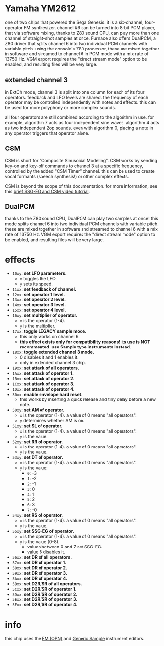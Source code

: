 # Yamaha YM2612

one of two chips that powered the Sega Genesis. it is a six-channel, four-operator FM synthesizer. channel #6 can be turned into 8-bit PCM player, that via software mixing, thanks to Z80 sound CPU, can play more than one channel of straight-shot samples at once. 
Furnace also offers DualPCM, a Z80 driver that splits channel 6 into two individual PCM channels with variable pitch. using the console's Z80 processor, these are mixed together in software and streamed to channel 6 in PCM mode with a mix rate of 13750 Hz. VGM export requires the "direct stream mode" option to be enabled, and resulting files will be very large.

## extended channel 3

in ExtCh mode, channel 3 is split into one column for each of its four operators. feedback and LFO levels are shared. the frequency of each operator may be controlled independently with notes and effects. this can be used for more polyphony or more complex sounds.

all four operators are still combined according to the algorithm in use. for example, algorithm 7 acts as four independent sine waves. algorithm 4 acts as two independent 2op sounds. even with algorithm 0, placing a note in any operator triggers that operator alone.

## CSM

CSM is short for "Composite Sinusoidal Modeling". CSM works by sending key-on and key-off commands to channel 3 at a specific frequency, controlled by the added "CSM Timer" channel. this can be used to create vocal formants (speech synthesis!) or other complex effects.

CSM is beyond the scope of this documentation. for more information, see this [brief SSG-EG and CSM video tutorial](https://www.youtube.com/watch?v=IKOR0TUlnWU).

## DualPCM

thanks to the Z80 sound CPU, DualPCM can play two samples at once! this mode splits channel 6 into two individual PCM channels with variable pitch. these are mixed together in software and streamed to channel 6 with a mix rate of 13750 Hz. VGM export requires the "direct stream mode" option to be enabled, and resulting files will be very large.
# effects

- `10xy`: **set LFO parameters.**
  - `x` toggles the LFO.
  - `y` sets its speed.
- `11xx`: **set feedback of channel.**
- `12xx`: **set operator 1 level.**
- `13xx`: **set operator 2 level.**
- `14xx`: **set operator 3 level.**
- `15xx`: **set operator 4 level.**
- `16xy`: **set multiplier of operator.**
  - `x` is the operator (1-4).
  - `y` is the multiplier.
- `17xx`: **toggle LEGACY sample mode.**
  - this only works on channel 6.
  - **this effect exists only for compatibility reasons! its use is NOT recommented. use Sample type instruments instead.**
- `18xx`: **toggle extended channel 3 mode.**
  - 0 disables it and 1 enables it.
  - only in extended channel 3 chip.
- `19xx`: **set attack of all operators.**
- `1Axx`: **set attack of operator 1.**
- `1Bxx`: **set attack of operator 2.**
- `1Cxx`: **set attack of operator 3.**
- `1Dxx`: **set attack of operator 4.**
- `30xx`: **enable envelope hard reset.**
  - this works by inserting a quick release and tiny delay before a new note.
- `50xy`: **set AM of operator.**
  - `x` is the operator (1-4). a value of 0 means "all operators".
  - `y` determines whether AM is on.
- `51xy`: **set SL of operator.**
  - `x` is the operator (1-4). a value of 0 means "all operators".
  - `y` is the value.
- `52xy`: **set RR of operator.**
  - `x` is the operator (1-4). a value of 0 means "all operators".
  - `y` is the value.
- `53xy`: **set DT of operator.**
  - `x` is the operator (1-4). a value of 0 means "all operators".
  - `y` is the value:
    - `0`: -3
    - `1`: -2
    - `2`: -1
    - `3`: 0
    - `4`: 1
    - `5`: 2
    - `6`: 3
    - `7`: -0
- `54xy`: **set RS of operator.**
  - `x` is the operator (1-4). a value of 0 means "all operators".
  - `y` is the value.
- `55xy`: **set SSG-EG of operator.**
  - `x` is the operator (1-4). a value of 0 means "all operators".
  - `y` is the value (0-8).
    - values between 0 and 7 set SSG-EG.
    - value 8 disables it.
- `56xx`: **set DR of all operators.**
- `57xx`: **set DR of operator 1.**
- `58xx`: **set DR of operator 2.**
- `59xx`: **set DR of operator 3.**
- `5Axx`: **set DR of operator 4.**
- `5Bxx`: **set D2R/SR of all operators.**
- `5Cxx`: **set D2R/SR of operator 1.**
- `5Dxx`: **set D2R/SR of operator 2.**
- `5Exx`: **set D2R/SR of operator 3.**
- `5Fxx`: **set D2R/SR of operator 4.**

# info

this chip uses the [FM (OPN)](../4-instrument/fm-opn.md) and [Generic Sample](../4-instrument/amiga.md) instrument editors.


